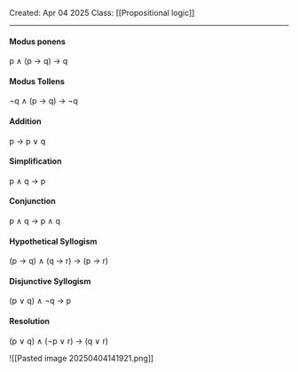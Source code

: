 Created: Apr 04 2025
Class: [[Propositional logic]]
- - -
#### Modus ponens
p $\wedge$ (p $\rightarrow$ q) $\rightarrow$ q


#### Modus Tollens
$\neg$q $\wedge$ (p $\rightarrow$ q) $\rightarrow$ $\neg$q

#### Addition
p $\rightarrow$ p $\vee$ q

#### Simplification
p $\wedge$ q $\rightarrow$ p

#### Conjunction
p $\wedge$ q $\rightarrow$ p $\wedge$ q

#### Hypothetical Syllogism
(p $\rightarrow$ q) $\wedge$ (q $\rightarrow$ r) $\rightarrow$ (p $\rightarrow$ r)

#### Disjunctive Syllogism
(p $\vee$ q) $\wedge$ $\neg$q $\rightarrow$ p

#### Resolution
(p $\vee$ q) $\wedge$ ($\neg$p $\vee$ r) $\rightarrow$ (q $\vee$ r)

![[Pasted image 20250404141921.png]]
